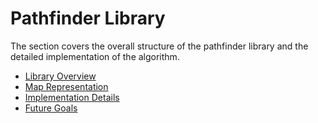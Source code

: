 # Pathfinder Library
The section covers the overall structure of the pathfinder library and the detailed implementation of the algorithm.

- [Library Overview](library-overview.md)
- [Map Representation](map-presentation.md)
- [Implementation Details](implementation-details.md)
- [Future Goals](future-goals.md)
